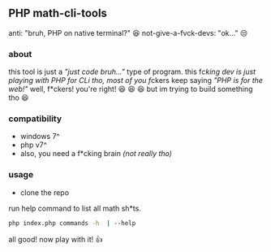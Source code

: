## PHP math-cli-tools
anti: "bruh, PHP on native terminal?" :laughing: 
not-give-a-fvck-devs: "ok..." :unamused:

### about
this tool is just a *"just code bruh..."* type of program.
this f*cking dev is just playing with PHP for CLi
tho, most of you f*ckers keep saying *"PHP is for the web!"*
well, f*ckers! you're right! :laughing: :laughing: :laughing:
but im trying to build something tho :laughing:

### compatibility
- windows 7^
- php v7^
- also, you need a f*cking brain *(not really tho)*

### usage
- clone the repo 

run help command to list all math sh*ts.
```bash
php index.php commands -h  | --help
```

all good! now play with it! :+1: